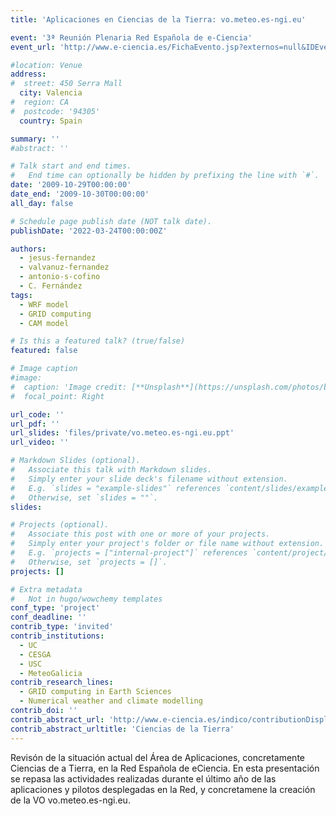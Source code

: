 ```yaml
---
title: 'Aplicaciones en Ciencias de la Tierra: vo.meteo.es-ngi.eu'

event: '3ª Reunión Plenaria Red Española de e-Ciencia'
event_url: 'http://www.e-ciencia.es/FichaEvento.jsp?externos=null&IDEvento=19'

#location: Venue
address:
#  street: 450 Serra Mall
  city: Valencia
#  region: CA
#  postcode: '94305'
  country: Spain

summary: ''
#abstract: ''

# Talk start and end times.
#   End time can optionally be hidden by prefixing the line with `#`.
date: '2009-10-29T00:00:00'
date_end: '2009-10-30T00:00:00'
all_day: false

# Schedule page publish date (NOT talk date).
publishDate: '2022-03-24T00:00:00Z'

authors: 
  - jesus-fernandez
  - valvanuz-fernandez
  - antonio-s-cofino
  - C. Fernández
tags: 
  - WRF model
  - GRID computing
  - CAM model

# Is this a featured talk? (true/false)
featured: false

# Image caption
#image:
#  caption: 'Image credit: [**Unsplash**](https://unsplash.com/photos/bzdhc5b3Bxs)'
#  focal_point: Right

url_code: ''
url_pdf: ''
url_slides: 'files/private/vo.meteo.es-ngi.eu.ppt'
url_video: ''

# Markdown Slides (optional).
#   Associate this talk with Markdown slides.
#   Simply enter your slide deck's filename without extension.
#   E.g. `slides = "example-slides"` references `content/slides/example-slides.md`.
#   Otherwise, set `slides = ""`.
slides:

# Projects (optional).
#   Associate this post with one or more of your projects.
#   Simply enter your project's folder or file name without extension.
#   E.g. `projects = ["internal-project"]` references `content/project/deep-learning/index.md`.
#   Otherwise, set `projects = []`.
projects: []

# Extra metadata
#   Not in hugo/wowchemy templates
conf_type: 'project'
conf_deadline: ''
contrib_type: 'invited'
contrib_institutions: 
  - UC
  - CESGA
  - USC
  - MeteoGalicia
contrib_research_lines: 
  - GRID computing in Earth Sciences
  - Numerical weather and climate modelling
contrib_doi: ''
contrib_abstract_url: 'http://www.e-ciencia.es/indico/contributionDisplay.py?contribId=22&sessionId=10&confId=11'
contrib_abstract_urltitle: 'Ciencias de la Tierra'
---
```


Revisón de la situación actual del Área de Aplicaciones, concretamente Ciencias de a Tierra, en la Red Española de eCiencia. En esta presentación se repasa las actividades realizadas durante el último año de las aplicaciones y pilotos desplegadas en la Red, y concretamene la creación de la VO vo.meteo.es-ngi.eu.
